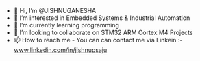 - 👋 Hi, I’m @JISHNUGANESHA
- 👀 I’m interested in Embedded Systems & Industrial Automation
- 🌱 I’m currently learning programming
- 💞️ I’m looking to collaborate on STM32 ARM Cortex M4 Projects  
- 📫 How to reach me - You can can contact me via Linkein :- www.linkedin.com/in/jishnupsaju



<!---
JISHNUGANESHA/JISHNUGANESHA is a ✨ special ✨ repository because its `README.md` (this file) appears on your GitHub profile.
You can click the Preview link to take a look at your changes.
--->

